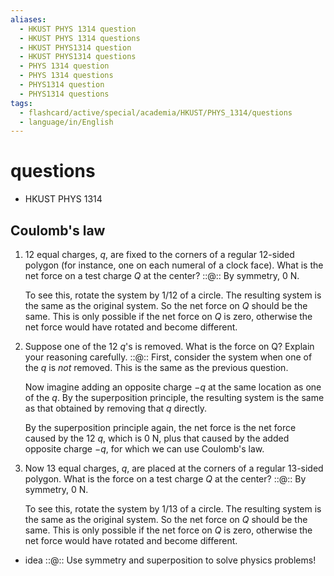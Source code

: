 ```yaml
---
aliases:
  - HKUST PHYS 1314 question
  - HKUST PHYS 1314 questions
  - HKUST PHYS1314 question
  - HKUST PHYS1314 questions
  - PHYS 1314 question
  - PHYS 1314 questions
  - PHYS1314 question
  - PHYS1314 questions
tags:
  - flashcard/active/special/academia/HKUST/PHYS_1314/questions
  - language/in/English
---
```


# questions

- HKUST PHYS 1314

## Coulomb's law

1. 12 equal charges, $q$, are fixed to the corners of a regular 12-sided polygon (for instance, one on each numeral of a clock face). What is the net force on a test charge $Q$ at the center? ::@:: By symmetry, 0&nbsp;N. <p> To see this, rotate the system by 1/12 of a circle. The resulting system is the same as the original system. So the net force on $Q$ should be the same. This is only possible if the net force on $Q$ is zero, otherwise the net force would have rotated and become different. <!--SR:!2025-02-21,14,290-->
2. Suppose one of the 12 $q$'s is removed. What is the force on Q? Explain your reasoning carefully. ::@:: First, consider the system when one of the $q$ is _not_ removed. This is the same as the previous question. <p> Now imagine adding an opposite charge $-q$ at the same location as one of the $q$. By the superposition principle, the resulting system is the same as that obtained by removing that $q$ directly. <p> By the superposition principle again, the net force is the net force caused by the 12 $q$, which is 0 N, plus that caused by the added opposite charge $-q$, for which we can use Coulomb's law. <!--SR:!2025-02-22,15,290-->
3. Now 13 equal charges, $q$, are placed at the corners of a regular 13-sided polygon. What is the force on a test charge $Q$ at the center? ::@:: By symmetry, 0&nbsp;N. <p> To see this, rotate the system by 1/13 of a circle. The resulting system is the same as the original system. So the net force on $Q$ should be the same. This is only possible if the net force on $Q$ is zero, otherwise the net force would have rotated and become different. <!--SR:!2025-02-23,16,290-->

- idea ::@:: Use symmetry and superposition to solve physics problems! <!--SR:!2025-02-21,14,290!2025-02-23,16,290-->
